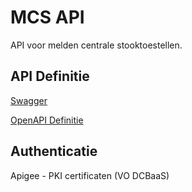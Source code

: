 # MCS API

API voor melden centrale stooktoestellen.

## API Definitie

[Swagger](https://ovo000090.github.io/VEKA_REST_API/?urls.primaryName=V1+-+MCS+API+-+TEST)

[OpenAPI Definitie](../mcs/mcs-api-test-v1.yaml)

## Authenticatie
Apigee - PKI certificaten (VO DCBaaS)